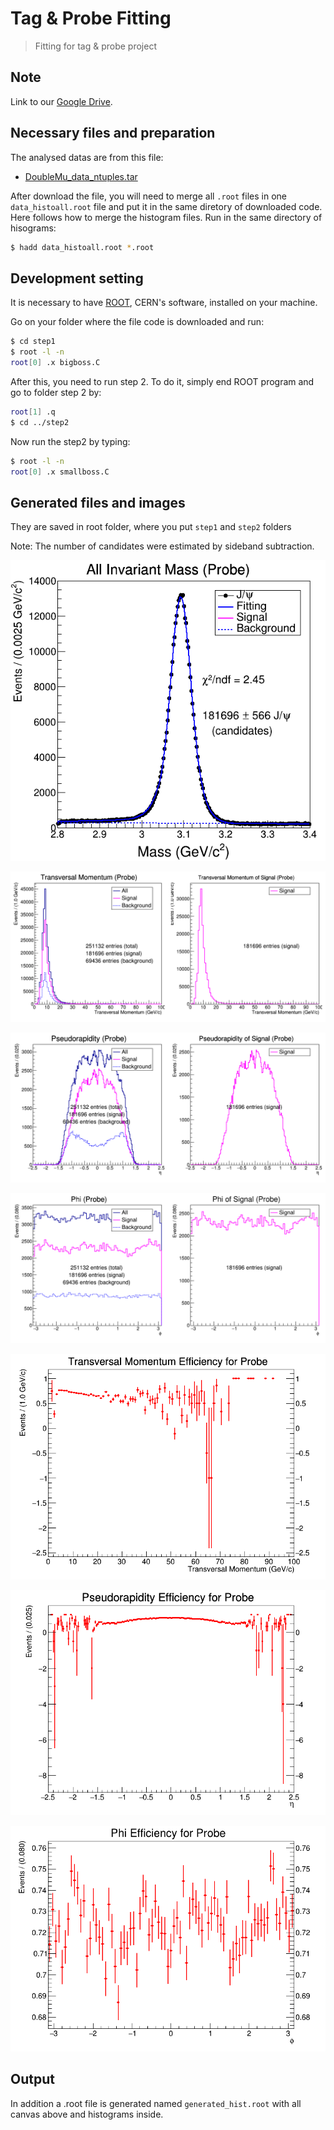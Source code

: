 # Tag & Probe Fitting

> Fitting for tag &amp; probe project

## Note

Link to our [Google Drive](https://drive.google.com/drive/folders/1KZ0OyHnHObX_z6l_ZQ3LN4n7lWHzJ9Fy).

## Necessary files and preparation

The analysed datas are from this file:
* [DoubleMu_data_ntuples.tar](https://drive.google.com/file/d/1z4oNmr3Vcv2JOtH-iBxXOFuWCd4llTNe/view?usp=sharing)

After download the file, you will need to merge all `.root` files  in one `data_histoall.root` file and put it in the same diretory of downloaded code. Here follows how to merge the histogram files. Run in the same directory of hisograms:

```sh
$ hadd data_histoall.root *.root
```

## Development setting

It is necessary to have [ROOT](https://root.cern.ch/root/html534/guides/users-guide/InstallandBuild.html), CERN's software, installed on your machine.

Go on your folder where the file code is downloaded and run:

```sh
$ cd step1
$ root -l -n
root[0] .x bigboss.C
```

After this, you need to run step 2. To do it, simply end ROOT program and go to folder step 2 by:

```sh
root[1] .q
$ cd ../step2
```

Now run the step2 by typing:

```sh
$ root -l -n
root[0] .x smallboss.C
```

## Generated files and images

They are saved in root folder, where you put `step1` and `step2` folders

Note: The number of candidates were estimated by sideband subtraction.

![](InvariantMassProbe.png)

![](PtProbe.png)

![](EtaProbe.png)

![](PhiProbe.png)

![](PtProbe_Efficiency.png)

![](EtaProbe_Efficiency.png)

![](PhiProbe_Efficiency.png)

## Output
In addition a .root file is generated named `generated_hist.root` with all canvas above and histograms inside.
